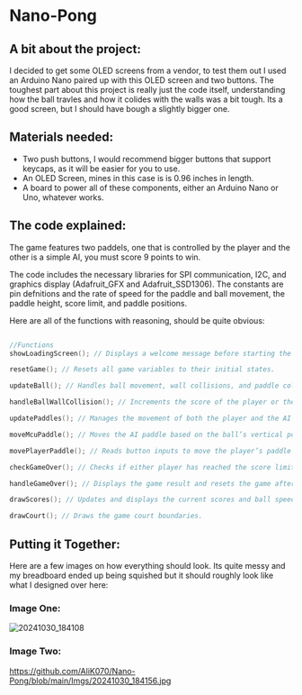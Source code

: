# Nano-Pong

## A bit about the project:
I decided to get some OLED screens from a vendor, to test them out I used an Arduino Nano paired up
with this OLED screen and two buttons. The toughest part about this project is really just the code itself, understanding how the ball travles and how it colides with the walls was a bit tough. Its a good screen, but I should have bough a slightly bigger one. 

## Materials needed: 

- Two push buttons, I would recommend bigger buttons that support keycaps, as it will be easier for you to use.
- An OLED Screen, mines in this case is is 0.96 inches in length. 
- A board to power all of these components, either an Arduino Nano or Uno, whatever works.

## The code explained: 

The game features two paddels, one that is controlled by the player and the other is a simple AI, you 
must score 9 points to win. 

The code includes the necessary libraries for SPI communication, I2C, and graphics display (Adafruit_GFX and Adafruit_SSD1306). The constants are pin defnitions and the rate of speed for the paddle and ball movement, the paddle height, score limit, and paddle positions.

Here are all of the functions with reasoning, should be quite obvious: 

```C 

//Functions
showLoadingScreen(); // Displays a welcome message before starting the game.

resetGame(); // Resets all game variables to their initial states.

updateBall(); // Handles ball movement, wall collisions, and paddle collisions. It updates the ball's position based on its current direction and speed.

handleBallWallCollision(); // Increments the score of the player or the opponent when the ball hits the wall and resets the ball position.

updatePaddles(); // Manages the movement of both the player and the AI paddle.

moveMcuPaddle(); // Moves the AI paddle based on the ball’s vertical position.

movePlayerPaddle(); // Reads button inputs to move the player’s paddle up or down.

checkGameOver(); // Checks if either player has reached the score limit.

handleGameOver(); // Displays the game result and resets the game after a delay.

drawScores(); // Updates and displays the current scores and ball speed.

drawCourt(); // Draws the game court boundaries.

```
## Putting it Together: 

Here are a few images on how everything should look. Its quite messy and my breadboard ended up being squished but it should roughly look like what I designed over here: 

### Image One:
![20241030_184108](https://github.com/user-attachments/assets/abbcf968-a1a9-4a17-9315-e03126457049)


### Image Two: 
[https://github.com/AliK070/Nano-Pong/blob/main/Imgs/20241030_184156.jpg ](https://github.com/AliK070/Nano-Pong/blob/main/Imgs/20241030_184156.jpg)
